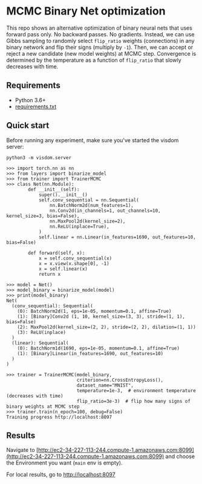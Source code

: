 # MCMC Binary Net optimization

This repo shows an alternative optimization of binary neural nets that uses forward pass only. No backward passes. No gradients. Instead, we can use Gibbs sampling to randomly select `flip_ratio` weights (connections) in any binary network and flip their signs (multiply by `-1`). Then, we can accept or reject a new candidate (new model weights) at MCMC step. Convergence is determined by the temperature as a function of `flip_ratio` that slowly decreases with time.

## Requirements

* Python 3.6+
* [requirements.txt](requirements.txt)


## Quick start

Before running any experiment, make sure you've started the visdom server:

`python3 -m visdom.server`

```
>>> import torch.nn as nn
>>> from layers import binarize_model
>>> from trainer import TrainerMCMC
>>> class Net(nn.Module):
        def __init__(self):
            super().__init__()
            self.conv_sequential = nn.Sequential(
                nn.BatchNorm2d(num_features=1),
                nn.Conv2d(in_channels=1, out_channels=10, kernel_size=3, bias=False),
                nn.MaxPool2d(kernel_size=2),
                nn.ReLU(inplace=True),
            )
            self.linear = nn.Linear(in_features=1690, out_features=10, bias=False)
    
        def forward(self, x):
            x = self.conv_sequential(x)
            x = x.view(x.shape[0], -1)
            x = self.linear(x)
            return x

>>> model = Net()
>>> model_binary = binarize_model(model)
>>> print(model_binary)
Net(
  (conv_sequential): Sequential(
    (0): BatchNorm2d(1, eps=1e-05, momentum=0.1, affine=True)
    (1): [Binary]Conv2d (1, 10, kernel_size=(3, 3), stride=(1, 1), bias=False)
    (2): MaxPool2d(kernel_size=(2, 2), stride=(2, 2), dilation=(1, 1))
    (3): ReLU(inplace)
  )
  (linear): Sequential(
    (0): BatchNorm1d(1690, eps=1e-05, momentum=0.1, affine=True)
    (1): [Binary]Linear(in_features=1690, out_features=10)
  )
)

>>> trainer = TrainerMCMC(model_binary,
                          criterion=nn.CrossEntropyLoss(),
                          dataset_name="MNIST",
                          temperature=1e-3,  # environment temperature (decreases with time)
                          flip_ratio=3e-3)  # flip how many signs of binary weights at MCMC step
>>> trainer.train(n_epoch=100, debug=False)
Training progress http://localhost:8097
```

## Results

Navigate to [http://ec2-34-227-113-244.compute-1.amazonaws.com:8099](http://ec2-34-227-113-244.compute-1.amazonaws.com:8099) and choose the Environment you want (`main` env is empty).

For local results, go to [http://localhost:8097](http://localhost:8097)